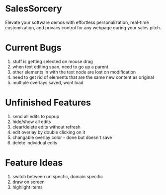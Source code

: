 # SalesSorcery

Elevate your software demos with effortless personalization, real-time customization, and privacy control for any webpage during your sales pitch.

# Current Bugs

1. stuff is getting selected on mouse drag
2. when text editing span, need to go up a parent
3. other elements in with the text node are lost on modification
4. need to get rid of elements that are the same new content as original
5. multiple overlays saved, wont load

# Unfinished Features

1. send all edits to popup
2. hide/show all edits
3. clear/delete edits without refresh
4. edit overlay by double clicking on it
5. changable overlay color - done but doesn't save
6. delete individual edits

# Feature Ideas

1. switch between url specfic, domain specific
2. draw on screen
3. highlight items
